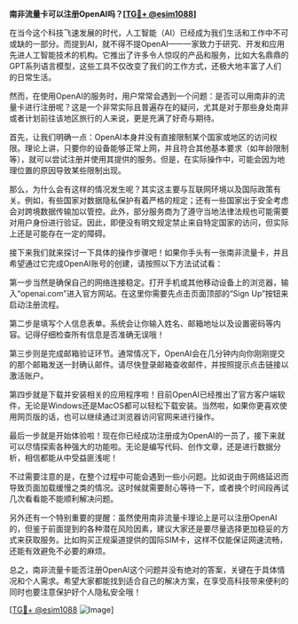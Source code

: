 **南非流量卡可以注册OpenAI吗？[[TG💪+ @esim1088](https://t.me/s/esim1088)]**

在当今这个科技飞速发展的时代，人工智能（AI）已经成为我们生活和工作中不可或缺的一部分。而提到AI，就不得不提OpenAI——一家致力于研究、开发和应用先进人工智能技术的机构。它推出了许多令人惊叹的产品和服务，比如大名鼎鼎的GPT系列语言模型，这些工具不仅改变了我们的工作方式，还极大地丰富了人们的日常生活。

然而，在使用OpenAI的服务时，用户常常会遇到一个问题：是否可以用南非的流量卡进行注册呢？这是一个非常实际且普遍存在的疑问，尤其是对于那些身处南非或者计划前往该地区旅行的人来说，更是充满了好奇与期待。

首先，让我们明确一点：OpenAI本身并没有直接限制某个国家或地区的访问权限。理论上讲，只要你的设备能够正常上网，并且符合其他基本要求（如年龄限制等），就可以尝试注册并使用其提供的服务。但是，在实际操作中，可能会因为地理位置的原因导致某些限制出现。

那么，为什么会有这样的情况发生呢？其实这主要与互联网环境以及国际政策有关。例如，有些国家对数据隐私保护有着严格的规定；还有一些国家出于安全考虑会对跨境数据传输加以管控。此外，部分服务商为了遵守当地法律法规也可能需要对用户身份进行验证。因此，即便没有明文规定禁止来自特定国家的访问，但实际上还是可能存在一定的障碍。

接下来我们就来探讨一下具体的操作步骤吧！如果你手头有一张南非流量卡，并且希望通过它完成OpenAI账号的创建，请按照以下方法试试看：

第一步当然是确保自己的网络连接稳定。打开手机或其他移动设备上的浏览器，输入“openai.com”进入官方网站。在这里你需要先点击页面顶部的“Sign Up”按钮来启动注册流程。

第二步是填写个人信息表单。系统会让你输入姓名、邮箱地址以及设置密码等内容。记得仔细检查所有信息是否准确无误哦！

第三步则是完成邮箱验证环节。通常情况下，OpenAI会在几分钟内向你刚刚提交的那个邮箱发送一封确认邮件。请尽快登录邮箱查收邮件，并按照提示点击链接以激活账户。

第四步就是下载并安装相关的应用程序啦！目前OpenAI已经推出了官方客户端软件，无论是Windows还是MacOS都可以轻松下载安装。当然啦，如果你更喜欢使用网页版的话，也可以继续通过浏览器访问官网来进行操作。

最后一步就是开始体验啦！现在你已经成功注册成为OpenAI的一员了，接下来就可以尽情探索各种强大的功能啦。无论是编写代码、创作文章，还是进行数据分析，相信都能从中受益匪浅呢！

不过需要注意的是，在整个过程中可能会遇到一些小问题。比如说由于网络延迟而导致页面加载缓慢之类的情况。这时候就需要耐心等待一下，或者换个时间段再试几次看看能不能顺利解决问题。

另外还有一个特别重要的提醒：虽然使用南非流量卡理论上是可以注册OpenAI的，但鉴于前面提到的各种潜在风险因素，建议大家还是要尽量选择更加稳妥的方式来获取服务。比如购买正规渠道提供的国际SIM卡，这样不仅能保证网速流畅，还能有效避免不必要的麻烦。

总之，南非流量卡能否注册OpenAI这个问题并没有绝对的答案，关键在于具体情况和个人需求。希望大家都能找到适合自己的解决方案，在享受高科技带来便利的同时也要注意保护好个人隐私安全哦！

[[TG💪+ @esim1088](https://t.me/s/esim1088) ![Image](https://i.postimg.cc/4NQfJmqS/Snipaste-2025-05-13-00-14-12.png)]